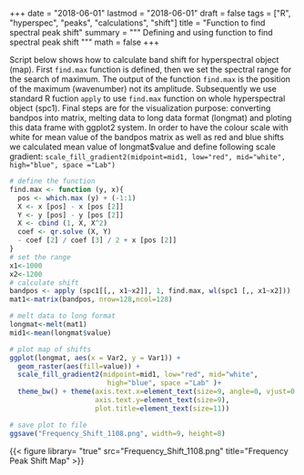 +++
date = "2018-06-01"
lastmod = "2018-06-01"
draft = false
tags = ["R", "hyperspec", "peaks", "calculations", "shift"]
title = "Function to find spectral peak shift"
summary = """
Defining and using function to find spectral peak shift
"""
math = false
+++

Script below shows how to calculate band shift for hyperspectral object (map). First `find.max` function is defined, then we set the spectral range for the search of maximum. The output of the function `find.max` is the position of the maximum (wavenumber) not its amplitude.
Subsequently we use standard R fuction `apply` to use `find.max` function on whole hyperspectral object (spc1). Final steps are for the visualization purpose: converting bandpos into matrix, melting data to long data format (longmat) and ploting this data frame with ggplot2 system.
In order to have the colour scale with white for mean value of the bandpos matrix as well as red and blue shifts we calculated mean value of 
longmat$value and define following scale gradient:
`scale_fill_gradient2(midpoint=mid1, low="red", mid="white", high="blue", space ="Lab")`

```r
# define the function
find.max <- function (y, x){
  pos <- which.max (y) + (-1:1)
  X <- x [pos] - x [pos [2]]
  Y <- y [pos] - y [pos [2]]
  X <- cbind (1, X, X^2)
  coef <- qr.solve (X, Y)
  - coef [2] / coef [3] / 2 + x [pos [2]]
}
# set the range
x1<-1000
x2<-1200
# calculate shift
bandpos <- apply (spc1[[,, x1~x2]], 1, find.max, wl(spc1 [,, x1~x2]))
mat1<-matrix(bandpos, nrow=128,ncol=128)

# melt data to long format
longmat<-melt(mat1)
mid1<-mean(longmat$value)

# plot map of shifts 
ggplot(longmat, aes(x = Var2, y = Var1)) +
  geom_raster(aes(fill=value)) +
  scale_fill_gradient2(midpoint=mid1, low="red", mid="white",
                        high="blue", space ="Lab" )+
  theme_bw() + theme(axis.text.x=element_text(size=9, angle=0, vjust=0.3),
                     axis.text.y=element_text(size=9),
                     plot.title=element_text(size=11))

# save plot to file
ggsave("Frequency_Shift_1108.png", width=9, height=8)
```
{{< figure library= "true" src="Frequency_Shift_1108.png" title="Frequency Peak Shift Map" >}}
